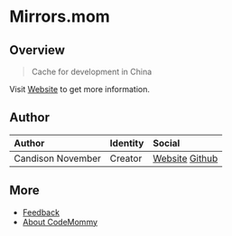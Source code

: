 # Mirrors.mom

## Overview


> Cache for development in China

Visit [Website](http://www.mirrors.mom) to get more information.

## Author

| Author            | Identity | Social |
| :---------------- | :------- | :----- |
| Candison November | Creator  | [Website](http://www.kandisheng.com/) [Github](https://github.com/KanDisheng) |

## More

- [Feedback](https://github.com/CodeMommy/Mirrors/issues)
- [About CodeMommy](https://github.com/CodeMommy/CodeMommy)